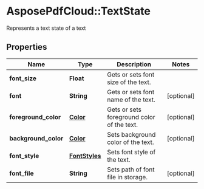 ﻿# AsposePdfCloud::TextState
Represents a text state of a text

## Properties
Name | Type | Description | Notes
------------ | ------------- | ------------- | -------------
**font_size** | **Float** | Gets or sets font size of the text. | 
**font** | **String** | Gets or sets font name of the text. | [optional] 
**foreground_color** | [**Color**](Color.md) | Gets or sets foreground color of the text. | [optional] 
**background_color** | [**Color**](Color.md) | Sets background color of the text. | [optional] 
**font_style** | [**FontStyles**](FontStyles.md) | Sets font style of the text. | 
**font_file** | **String** | Sets path of font file in storage. | [optional] 


